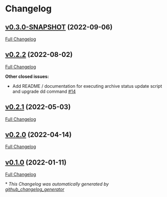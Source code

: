 # Changelog

## [v0.3.0-SNAPSHOT](https://github.com/NASA-PDS/registry-loader/tree/v0.3.0-SNAPSHOT) (2022-09-06)

[Full Changelog](https://github.com/NASA-PDS/registry-loader/compare/v0.2.2...v0.3.0-SNAPSHOT)

## [v0.2.2](https://github.com/NASA-PDS/registry-loader/tree/v0.2.2) (2022-08-02)

[Full Changelog](https://github.com/NASA-PDS/registry-loader/compare/v0.2.1...v0.2.2)

**Other closed issues:**

- Add README / documentation for executing archive status update script and upgrade dd command [\#14](https://github.com/NASA-PDS/registry-loader/issues/14)

## [v0.2.1](https://github.com/NASA-PDS/registry-loader/tree/v0.2.1) (2022-05-03)

[Full Changelog](https://github.com/NASA-PDS/registry-loader/compare/v0.2.0...v0.2.1)

## [v0.2.0](https://github.com/NASA-PDS/registry-loader/tree/v0.2.0) (2022-04-14)

[Full Changelog](https://github.com/NASA-PDS/registry-loader/compare/v0.1.0...v0.2.0)

## [v0.1.0](https://github.com/NASA-PDS/registry-loader/tree/v0.1.0) (2022-01-11)

[Full Changelog](https://github.com/NASA-PDS/registry-loader/compare/94da5387d0ac1d151b09f809652131d407c950de...v0.1.0)



\* *This Changelog was automatically generated by [github_changelog_generator](https://github.com/github-changelog-generator/github-changelog-generator)*
